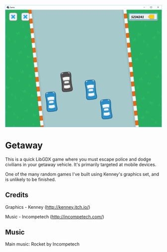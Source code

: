 ![](https://github.com/NickToony/getaway/blob/master/screenshots/screenshot1.png)

# Getaway
This is a quick LibGDX game where you must escape police and dodge civilians in your getaway vehicle. It's primarily targeted at mobile devices.

One of the many random games I've built using Kenney's graphics set, and is unlikely to be finished.

## Credits

Graphics - Kenney (http://kenney.itch.io/)

Music - Incompetech (http://incompetech.com/)

## Music

Main music: Rocket by Incompetech
